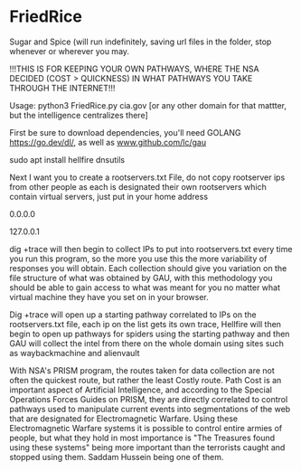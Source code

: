 # FriedRice
Sugar and Spice (will run indefinitely, saving url files in the folder, stop whenever or wherever you may.

!!!THIS IS FOR KEEPING YOUR OWN PATHWAYS, WHERE THE NSA DECIDED (COST > QUICKNESS) IN WHAT PATHWAYS YOU TAKE THROUGH THE INTERNET!!!

Usage: python3 FriedRice.py cia.gov [or any other domain for that mattter, but the intelligence centralizes there]

First be sure to download dependencies, you'll need GOLANG https://go.dev/dl/, as well as www.github.com/lc/gau

sudo apt install hellfire dnsutils

Next I want you to create a rootservers.txt File, do not copy rootserver ips from other people as each is designated their own rootservers which contain virtual servers, just put in your home address

0.0.0.0

127.0.0.1

dig +trace will then begin to collect IPs to put into rootservers.txt every time you run this program, so the more you use this the more variability of responses you will obtain. Each collection should give you variation on the file structure of what was obtained by GAU, with this methodology you should be able to gain access to what was meant for you no matter what virtual machine they have you set on in your browser.

Dig +trace will open up a starting pathway correlated to IPs on the rootservers.txt file, each ip on the list gets its own trace, Hellfire will then begin to open up pathways for spiders using the starting pathway and then GAU will collect the intel from there on the whole domain using sites such as waybackmachine and alienvault

With NSA's PRISM program, the routes taken for data collection are not often the quickest route, but rather the least Costly route. Path Cost is an important aspect of Artificial Intelligence, and according to the Special Operations Forces Guides on PRISM, they are directly correlated to control pathways used to manipulate current events into segmentations of the web that are designated for Electromagnetic Warfare. Using these Electromagnetic Warfare systems it is possible to control entire armies of people, but what they hold in most importance is "The Treasures found using these systems" being more important than the terrorists caught and stopped using them. Saddam Hussein being one of them.
